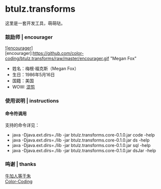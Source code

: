 # btulz.transforms
这里是一套开发工具，萌萌哒。


### 鼓励师 | encourager
[![encourager]](http://baike.baidu.com/view/1645686.htm)  
[encourager]:https://github.com/color-coding/btulz.transforms/raw/master/encourager.gif "Megan Fox"
* 姓名：梅根·福克斯（Megan Fox）
* 生日：1986年5月16日
* 国籍：美国
* WOW: [混剪](http://www.bilibili.com/video/av4485682/ "B站指日可待")

### 使用说明 | instructions
#### 命令符调用
支持的命令详见：
* java -Djava.ext.dirs=./lib -jar btulz.transforms.core-0.1.0.jar code -help
* java -Djava.ext.dirs=./lib -jar btulz.transforms.core-0.1.0.jar ds -help
* java -Djava.ext.dirs=./lib -jar btulz.transforms.core-0.1.0.jar sql -help
* java -Djava.ext.dirs=./lib -jar btulz.transforms.core-0.1.0.jar dsJar -help


### 鸣谢 | thanks
[牛加人等于朱](http://baike.baidu.com/view/1769.htm "NiurenZhu")<br>
[Color-Coding](http://colorcoding.org/ "咔啦叩叮")<br>